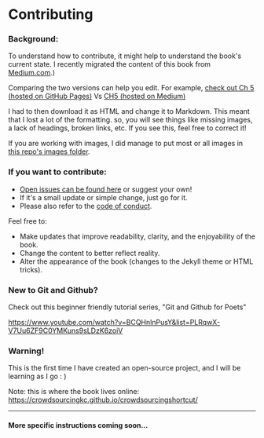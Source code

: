 # Contributing

### Background:
To understand how to contribute, it might help to understand the book's current state. I recently migrated the content of this book from  [Medium.com](https://medium.com/@CrowdsourcingKC/crowdsourcing-as-a-shortcut-to-the-technological-singularity-free-e-book-bb7357a53f70).)

Comparing the two versions can help you edit. For example, [check out Ch 5 (hosted on GitHub Pages)](https://crowdsourcingkc.github.io/crowdsourcingshortcut/ch-5) Vs [CH5 (hosted on Medium)](https://medium.com/@CrowdsourcingKC/ch-5-you-were-promised-robots-57d060c8ede4)

I had to then download it as HTML and change it to Markdown. This meant that I lost a lot of the formatting. so, you will see things like missing images, a lack of headings, broken links, etc. If you see this, feel free to correct it! 

If you are working with images, I did manage to put most or all images in [this repo's images folder](https://github.com/CrowdsourcingKC/crowdsourcingshortcut/tree/master/images).

### If you want to contribute:
- [Open issues can be found here](https://github.com/CrowdsourcingKC/crowdsourcingshortcut/issues) or suggest your own! 
- If it's a small update or simple change, just go for it.
- Please also refer to the [code of conduct](https://github.com/CrowdsourcingKC/crowdsourcingshortcut/blob/master/CODE_OF_CONDUCT.md).

Feel free to:
- Make updates that improve readability, clarity, and the enjoyability of the book.
- Change the content to better reflect reality.
- Alter the appearance of the book (changes to the Jekyll theme or HTML tricks).

### New to Git and Github? 

Check out this beginner friendly tutorial series, "Git and Github for Poets"

https://www.youtube.com/watch?v=BCQHnlnPusY&list=PLRqwX-V7Uu6ZF9C0YMKuns9sLDzK6zoiV

### Warning!

This is the first time I have created an open-source project, and I will be learning as I go : )

Note: this is where the book lives online: https://crowdsourcingkc.github.io/crowdsourcingshortcut/

---
#### More specific instructions coming soon...

<!--- for inspiration, check out https://github.com/renepickhardt/The-Lightning-Network-Book/blob/master/CONTRIBUTING.md --->
